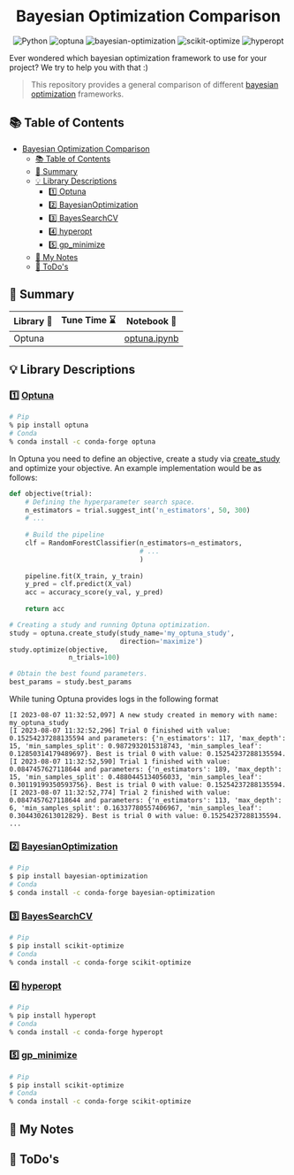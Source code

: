 <div align="center">

# Bayesian Optimization Comparison

![Python](https://img.shields.io/badge/python-3.11.4-green)
![optuna](https://img.shields.io/badge/optuna-3.2.0-blue)
![bayesian-optimization](https://img.shields.io/badge/bayesian--optimization-1.4.3-blue)
![scikit-optimize](https://img.shields.io/badge/scikit--optimize-0.9.0-blue)
![hyperopt](https://img.shields.io/badge/hyperopt-0.2.7-blue)

</div>

Ever wondered which bayesian optimization framework to use for your project? We try to help you with that :)  

> This repository provides a general comparison of different [bayesian optimization](https://en.wikipedia.org/wiki/Bayesian_optimization) frameworks. 

## :books: Table of Contents
- [Bayesian Optimization Comparison](#bayesian-optimization-comparison)
  - [:books: Table of Contents](#books-table-of-contents)
  - [:dart: Summary](#dart-summary)
  - [:bulb: Library Descriptions](#bulb-library-descriptions)
    - [:one: Optuna](#one-optuna)
    - [:two: BayesianOptimization](#two-bayesianoptimization)
    - [:three: BayesSearchCV](#three-bayessearchcv)
    - [:four: hyperopt](#four-hyperopt)
    - [:five: gp\_minimize](#five-gp_minimize)
  - [:pencil: My Notes](#pencil-my-notes)
  - [:calendar: ToDo's](#calendar-todos)

## :dart: Summary

| Library :robot: | Tune Time :hourglass:  | Notebook :closed_book: | 
| ---- | ---- | ---- |
| Optuna | | [optuna.ipynb](notebooks/optuna.ipynb) | 

## :bulb: Library Descriptions
### :one: [Optuna](https://optuna.org/)

```bash
# Pip
% pip install optuna
# Conda
% conda install -c conda-forge optuna
```

In Optuna you need to define an objective, create a study via [create_study]() and optimize your objective. An example implementation would be as follows:

```python
def objective(trial):
    # Defining the hyperparameter search space.
    n_estimators = trial.suggest_int('n_estimators', 50, 300)
    # ...
    
    # Build the pipeline
    clf = RandomForestClassifier(n_estimators=n_estimators,
                                 # ...  
                                 )
    
    pipeline.fit(X_train, y_train)
    y_pred = clf.predict(X_val)
    acc = accuracy_score(y_val, y_pred)
    
    return acc

# Creating a study and running Optuna optimization.
study = optuna.create_study(study_name='my_optuna_study',
                            direction='maximize')
study.optimize(objective, 
               n_trials=100)

# Obtain the best found parameters.
best_params = study.best_params
```


While tuning Optuna provides logs in the following format 

```
[I 2023-08-07 11:32:52,097] A new study created in memory with name: my_optuna_study
[I 2023-08-07 11:32:52,296] Trial 0 finished with value: 0.15254237288135594 and parameters: {'n_estimators': 117, 'max_depth': 15, 'min_samples_split': 0.9872932015318743, 'min_samples_leaf': 0.12850314179489697}. Best is trial 0 with value: 0.15254237288135594.
[I 2023-08-07 11:32:52,590] Trial 1 finished with value: 0.0847457627118644 and parameters: {'n_estimators': 189, 'max_depth': 15, 'min_samples_split': 0.4880445134056033, 'min_samples_leaf': 0.30119199350593756}. Best is trial 0 with value: 0.15254237288135594.
[I 2023-08-07 11:32:52,774] Trial 2 finished with value: 0.0847457627118644 and parameters: {'n_estimators': 113, 'max_depth': 6, 'min_samples_split': 0.16337780557406967, 'min_samples_leaf': 0.3044302613012829}. Best is trial 0 with value: 0.15254237288135594.
...
```

### :two: [BayesianOptimization](https://github.com/bayesian-optimization/BayesianOptimization)

```bash
# Pip
$ pip install bayesian-optimization
# Conda
$ conda install -c conda-forge bayesian-optimization
```

### :three: [BayesSearchCV](https://scikit-optimize.github.io/stable/modules/generated/skopt.BayesSearchCV.html)

```bash
# Pip
$ pip install scikit-optimize
# Conda
% conda install -c conda-forge scikit-optimize
```

### :four: [hyperopt](http://hyperopt.github.io/hyperopt/)

```bash
# Pip
% pip install hyperopt
# Conda
% conda install -c conda-forge hyperopt
```

### :five: [gp_minimize](https://scikit-optimize.github.io/stable/modules/generated/skopt.gp_minimize.html)

```bash
# Pip
$ pip install scikit-optimize
# Conda
% conda install -c conda-forge scikit-optimize
```

## :pencil: My Notes 



## :calendar: ToDo's

